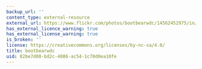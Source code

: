 ```yaml
---
backup_url: ''
content_type: external-resource
external_url: https://www.flickr.com/photos/bootbearwdc/14562452975/in/photolist-obQnVr-24JQpk-22GiEvS-bc8EZn-6d74Y-4WJs5F-6ds75-6ds77-8LNBZ5-6qcH66-bbWAEP-6gAkTm-ecMW1v-bycSsd-66SCGt-a4qQyi-9qbxE-8aHNQV-6AYGoW-8aM62o-dRzwL1-dLddGa-5pgFrV-bM7zcn-adrNzb-CHnHJi-adoUvr-6VmCAi-8aM7pj-bbWCYH-6953mJ-fdcT6t-adoUiV-cgbCRo-8uZg6P-6gAdHE-a7uqKv-7zikzj-7zezBi-auLB4R-awKLzF-7zex1D-CHnLZB-6DtwSX-buM125-bbWHwK-DiaXJ5-4WBZuW-8teEBP-9qgND
has_external_licence_warning: true
has_external_license_warning: true
is_broken: ''
license: https://creativecommons.org/licenses/by-nc-sa/4.0/
title: bootbearwdc
uid: 82be7d08-bd2c-4086-ac54-1c70d0ea10fe
---
```

